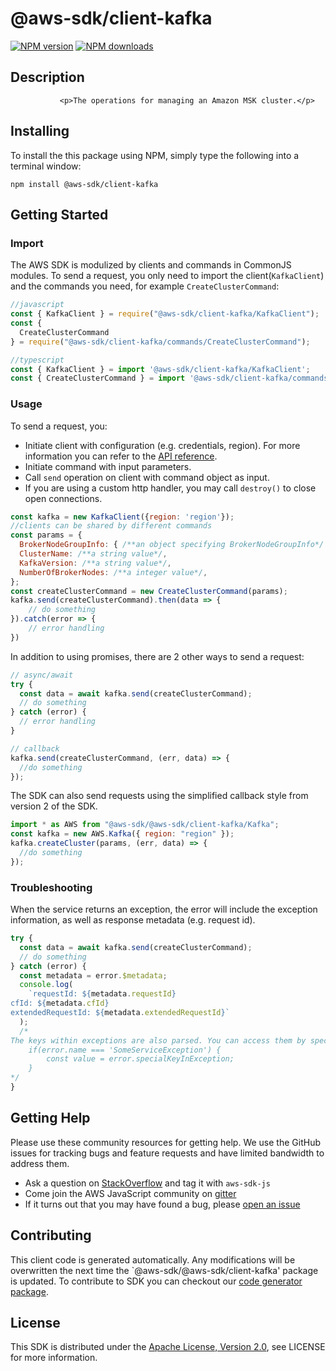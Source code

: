 # @aws-sdk/client-kafka

[![NPM version](https://img.shields.io/npm/v/@aws-sdk/client-kafka/preview.svg)](https://www.npmjs.com/package/@aws-sdk/client-kafka)
[![NPM downloads](https://img.shields.io/npm/dm/@aws-sdk/client-kafka.svg)](https://www.npmjs.com/package/@aws-sdk/client-kafka)

## Description

               <p>The operations for managing an Amazon MSK cluster.</p>


## Installing

To install the this package using NPM, simply type the following into a terminal window:

```
npm install @aws-sdk/client-kafka
```

## Getting Started

### Import

The AWS SDK is modulized by clients and commands in CommonJS modules. To send a request, you only need to import the client(`KafkaClient`) and the commands you need, for example `CreateClusterCommand`:

```javascript
//javascript
const { KafkaClient } = require("@aws-sdk/client-kafka/KafkaClient");
const {
  CreateClusterCommand
} = require("@aws-sdk/client-kafka/commands/CreateClusterCommand");
```

```javascript
//typescript
const { KafkaClient } = import '@aws-sdk/client-kafka/KafkaClient';
const { CreateClusterCommand } = import '@aws-sdk/client-kafka/commands/CreateClusterCommand';
```

### Usage

To send a request, you:

- Initiate client with configuration (e.g. credentials, region). For more information you can refer to the [API reference][].
- Initiate command with input parameters.
- Call `send` operation on client with command object as input.
- If you are using a custom http handler, you may call `destroy()` to close open connections.

```javascript
const kafka = new KafkaClient({region: 'region'});
//clients can be shared by different commands
const params = {
  BrokerNodeGroupInfo: { /**an object specifying BrokerNodeGroupInfo*/ },
  ClusterName: /**a string value*/,
  KafkaVersion: /**a string value*/,
  NumberOfBrokerNodes: /**a integer value*/,
};
const createClusterCommand = new CreateClusterCommand(params);
kafka.send(createClusterCommand).then(data => {
    // do something
}).catch(error => {
    // error handling
})
```

In addition to using promises, there are 2 other ways to send a request:

```javascript
// async/await
try {
  const data = await kafka.send(createClusterCommand);
  // do something
} catch (error) {
  // error handling
}
```

```javascript
// callback
kafka.send(createClusterCommand, (err, data) => {
  //do something
});
```

The SDK can also send requests using the simplified callback style from version 2 of the SDK.

```javascript
import * as AWS from "@aws-sdk/@aws-sdk/client-kafka/Kafka";
const kafka = new AWS.Kafka({ region: "region" });
kafka.createCluster(params, (err, data) => {
  //do something
});
```

### Troubleshooting

When the service returns an exception, the error will include the exception information, as well as response metadata (e.g. request id).

```javascript
try {
  const data = await kafka.send(createClusterCommand);
  // do something
} catch (error) {
  const metadata = error.$metadata;
  console.log(
    `requestId: ${metadata.requestId}
cfId: ${metadata.cfId}
extendedRequestId: ${metadata.extendedRequestId}`
  );
  /*
The keys within exceptions are also parsed. You can access them by specifying exception names:
    if(error.name === 'SomeServiceException') {
        const value = error.specialKeyInException;
    }
*/
}
```

## Getting Help

Please use these community resources for getting help. We use the GitHub issues for tracking bugs and feature requests and have limited bandwidth to address them.

- Ask a question on [StackOverflow](https://stackoverflow.com/questions/tagged/aws-sdk-js) and tag it with `aws-sdk-js`
- Come join the AWS JavaScript community on [gitter](https://gitter.im/aws/aws-sdk-js-v3)
- If it turns out that you may have found a bug, please [open an issue](https://github.com/aws/aws-sdk-js-v3/issues)

## Contributing

This client code is generated automatically. Any modifications will be overwritten the next time the `@aws-sdk/@aws-sdk/client-kafka' package is updated. To contribute to SDK you can checkout our [code generator package][].

## License

This SDK is distributed under the
[Apache License, Version 2.0](http://www.apache.org/licenses/LICENSE-2.0),
see LICENSE for more information.

[code generator package]: https://github.com/aws/aws-sdk-js-v3/tree/master/packages/service-types-generator
[api reference]: https://docs.aws.amazon.com/AWSJavaScriptSDK/latest/
